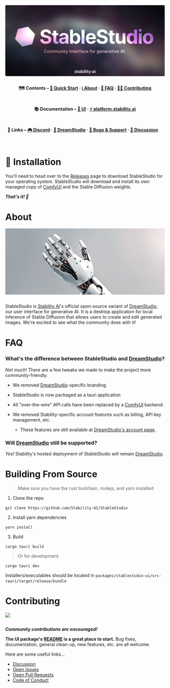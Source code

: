 <div align="center" style="display: flex; flex-wrap: wrap; justify-content: center; align-items: center; gap: 1em; margin: 4em 0;">

<img src="./misc/Banner.png" />

**🗺 Contents – [🚀 Quick Start](#quick-start) · [ℹ️ About](#about) · [🙋 FAQ](#faq) · [🧑‍💻 Contributing](#contributing)**

**📚 Documentation – [🎨 UI](./packages/stablestudio-ui/README.md) · <a href="https://platform.stability.ai" target="_blank">⚡️ platform.stability.ai</a>**

**🔗 Links – <a href="https://discord.com/channels/1002292111942635562/1108055793674227782" target="_blank">🎮 Discord</a> · <a href="https://dreamstudio.ai" target="_blank">🌈 DreamStudio</a> · <a href="https://github.com/Stability-AI/StableStudio/issues">🛟 Bugs & Support</a> · <a href="https://github.com/Stability-AI/StableStudio/discussions">💬 Discussion</a>**

<br />

</div>

# 🚀 Installation

You'll need to head over to the [Releases](https://github.com/Stability-AI/StableStudio/releases) page to download StableStudio for your operating system. StableStudio will download and install its own managed copy of [ComfyUI](https://github.com/comfyanonymous/ComfyUI) and the Stable Diffusion weights.

_**That's it! 🎉**_

# About

<div style="display: flex; justify-content: center; align-items: center; gap: 1em; margin: 0 0 2em 0;">
  <img src="./misc/aboutReadmeImage.png" style="flex-grow: 1; flex-shrink: 1;" />
</div>

StableStudio is [Stability AI](https://stability.ai)'s official open-source variant of [DreamStudio](https://www.dreamstudio.ai), our user interface for generative AI. It is a desktop application for local inference of Stable Diffusion that allows users to create and edit generated images. We're excited to see what the community does with it!

# FAQ

### What's the difference between StableStudio and [DreamStudio](https://dreamstudio.ai)?

_Not much!_ There are a few tweaks we made to make the project more community-friendly:

- We removed [DreamStudio](https://dreamstudio.ai)-specific branding.

- StableStudio is now packaged as a tauri application

- All "over-the-wire" API calls have been replaced by a [ComfyUI](https://github.com/comfyanonymous/ComfyUI) backend.

- We removed Stability-specific account features such as billing, API key management, etc.

  - These features are still available at [DreamStudio's account page](https://dreamstudio.ai/account).

### Will [DreamStudio](https://dreamstudio.ai) still be supported?

_Yes!_ Stability's hosted deployment of StableStudio will remain [DreamStudio](https://dreamstudio.ai).

# Building From Source

> Make sure you have the rust toolchain, nodejs, and yarn installed

1. Clone the repo

```
git clone https://github.com/Stability-AI/StableStudio
```

2. Install yarn dependencies

```
yarn install
```

3. Build

```
cargo tauri build
```
> Or for development

```
cargo tauri dev
```

Installers/executables should be located in `packages/stablestudio-ui/src-tauri/target/release/bundle`

# Contributing

<div style="display: flex; justify-content: center; align-items: center; gap: 1em; margin: 0 0 2em 0;">
  <img src="./misc/contributingReadmeImage.png" style="flex-grow: 1; flex-shrink: 1;" />
</div>

_**Community contributions are encouraged!**_

**The UI package's [README](./packages/stablestudio-ui/README.md) is a great place to start.** Bug fixes, documentation, general clean-up, new features, etc. are all welcome.

Here are some useful links...

- [Discussion](https://github.com/Stability-AI/StableStudio/discussions)
- [Open Issues](https://github.com/Stability-AI/StableStudio/issues)
- [Open Pull Requests](https://github.com/Stability-AI/StableStudio/pulls)
- [Code of Conduct](./CODE_OF_CONDUCT.md)
